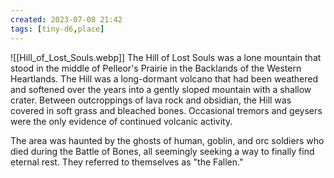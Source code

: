 ```yaml
---
created: 2023-07-08 21:42
tags: [tiny-d6,place]
---
```

![[Hill_of_Lost_Souls.webp]]
The Hill of Lost Souls was a lone mountain that stood in the middle of Pelleor's Prairie in the Backlands of the Western Heartlands. The Hill was a long-dormant volcano that had been weathered and softened over the years into a gently sloped mountain with a shallow crater. Between outcroppings of lava rock and obsidian, the Hill was covered in soft grass and bleached bones. Occasional tremors and geysers were the only evidence of continued volcanic activity.

The area was haunted by the ghosts of human, goblin, and orc soldiers who died during the Battle of Bones, all seemingly seeking a way to finally find eternal rest. They referred to themselves as "the Fallen."